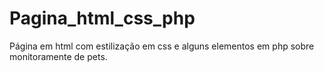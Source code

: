 # Pagina_html_css_php
Página em html com estilização em css e alguns elementos em php sobre monitoramente de pets.
